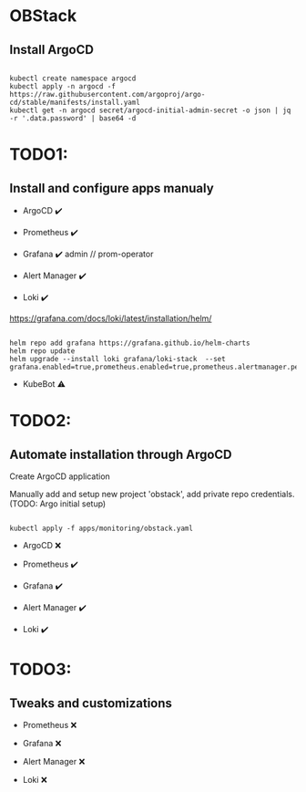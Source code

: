 # OBStack

## Install ArgoCD
<pre><code>
kubectl create namespace argocd
kubectl apply -n argocd -f https://raw.githubusercontent.com/argoproj/argo-cd/stable/manifests/install.yaml
kubectl get -n argocd secret/argocd-initial-admin-secret -o json | jq -r '.data.password' | base64 -d
</code></pre>


# TODO1:
## Install and configure apps manualy 

- ArgoCD :heavy_check_mark:	

- Prometheus :heavy_check_mark:	

- Grafana :heavy_check_mark:	 admin // prom-operator

- Alert Manager :heavy_check_mark:

- Loki :heavy_check_mark:

https://grafana.com/docs/loki/latest/installation/helm/
<pre><code>
helm repo add grafana https://grafana.github.io/helm-charts
helm repo update
helm upgrade --install loki grafana/loki-stack  --set grafana.enabled=true,prometheus.enabled=true,prometheus.alertmanager.persistentVolume.enabled=false,prometheus.server.persistentVolume.enabled=false
</code></pre>

- KubeBot :warning:

# TODO2:
## Automate installation through ArgoCD

Create ArgoCD application

Manually add and setup new project 'obstack', add private repo credentials. 
(TODO: Argo initial setup)

<pre><code>
kubectl apply -f apps/monitoring/obstack.yaml
</code></pre>

- ArgoCD :x:

- Prometheus :heavy_check_mark:

- Grafana  :heavy_check_mark:

- Alert Manager :heavy_check_mark:

- Loki :heavy_check_mark:

# TODO3:
## Tweaks and customizations

- Prometheus :x:

- Grafana  :x:

- Alert Manager :x:

- Loki :x: